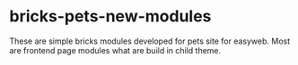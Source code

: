 # bricks-pets-new-modules
These are simple bricks modules developed for pets site for easyweb. Most are frontend page modules what are build in child theme.
